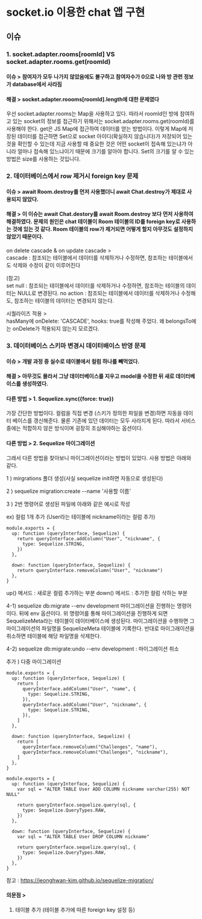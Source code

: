 # socket.io 이용한 chat 앱 구현

## 이슈

### 1. socket.adapter.rooms[roomId] VS socket.adapter.rooms.get(roomId)

#### 이슈 > 참여자가 모두 나가지 않았음에도 불구하고 참여자수가 0으로 나와 방 관련 정보가 database에서 사라짐

#### 해결 > socket.adapter.roooms[roomId].length에 대한 문제였다

우선 socket.adapter.rooms는 Map을 사용하고 있다. 따라서 roomId인 방에 참여하고 있는 socket의 정보를 접근하기 위해서는 socket.adapter.rooms.get(roomId)를 사용해야 한다. get은 JS Map에 접근하여 데이터를 얻는 방법이다.
이렇게 Map에 저장된 데이터를 접근하면 Set으로 socket 아이디(확실하지 않습니다)가 저장되어 있는 것을 확인할 수 있는데 지금 사용할 때 중요한 것은 어떤 socket이 접속해 있는냐가 아니라 얼마나 접속해 있느냐이기 때문에 크기를 알아야 합니다. Set의 크기를 알 수 있는 방법은 size를 사용하는 것입니다.

### 2. 데이터베이스에서 row 제거시 foreign key 문제

#### 이슈 > await Room.destroy를 먼저 사용했더니 await Chat.destroy가 제대로 사용되지 않았다.

#### 해결 > 이 이슈는 await Chat.destory를 await Room.destroy 보다 먼저 사용하여 해결하였다. 문제의 원인은 chat 테이블이 Room 테이블의 ID를 foreign key로 사용하는 것에 있는 것 같다. Room 테이블의 row가 제거되면 어떻게 할지 아무것도 설정하지 않았기 때문이다.

on delete cascade & on update cascade >  
cascade : 참조되는 테이블에서 데이터를 삭제하거나 수정하면, 참조하는 테이블에서도 삭제와 수정이 같이 이루어진다

(참고)  
set null : 참조되는 테이블에서 데이터를 삭제하거나 수정하면, 참조하는 테이블의 데이터는 NULL로 변경된다.
no action : 참조되는 테이블에서 데이터를 삭제하거나 수정해도, 참조하는 테이블의 데이터는 변경되지 않는다.

시퀄라이즈 적용 >  
hasMany에 onDelete: 'CASCADE', hooks: true를 작성해 주었다. 왜 belongsTo에는 onDelete가 적용되지 않는지 모르겠다.

### 3. 데이터베이스 스키마 변경시 데이터배이스 반영 문제

#### 이슈 > 개발 과정 중 실수로 테이블에서 컬럼 하나를 빼먹었다.

#### 해결 > 아무것도 몰라서 그냥 데이터베이스를 지우고 model을 수정한 뒤 새로 데이터베이스를 생성하였다.

#### 다른 방법 > 1. Sequelize.sync({force: true})
가장 간단한 방법이다. 컬럼을 직접 변경 (스키가 정의한 파일을 변경)하면 자동을 데이터 베이스를 갱신해준다. 물론 기존에 있던 데이터는 모두 사라지게 된다. 따라서 서비스 중에는 적합하지 않은 방식이며 굉장히 조심해야하는 옵션이다.

#### 다른 방법 > 2. Sequelize 마이그레이션
그래서 다른 방법을 찾아보니 마이그레이션이라는 방법이 있었다. 사용 방법은 아래와 같다.

1 ) mirgrations 폴더 생성(사실 sequelize init하면 자동으로 생성된다)

2 ) sequelize migration:create --name '사용할 이름'

3 ) 2번 명령어로 생성된 파일에 아래와 같은 예시로 작성

ex) 컬럼 1개 추가 (User라는 테이블에 nickname이라는 컬럼 추가)
```
module.exports = {
  up: function (queryInterface, Sequelize) {
    return queryInterface.addColumn("User", "nickname", {
      type: Sequelize.STRING,
    })
  },

  down: function (queryInterface, Sequelize) {
    return queryInterface.removeColumn("User", "nickname")
  },
}
```
up() 메서드 : 새로운 컬럼 추가하는 부분
down() 메서드 : 추가한 컬럼 삭하는 부분

4-1) sequelize db:migrate --env development
마이그레이션을 진행하는 명령어이다. 뒤에 env 옵션이다. 위 명령어를 통해 마이그레이션을 진행하게 되면 SequelizeMeta라는 테이블이 데이터베이스에 생성된다. 마이그레이션을 수행하면 그 마이그레이션의 파일명을 SequelizeMeta 테이블에 기록한다. 반대로 마이그래이션을 취소하면 테이블에 해당 파일명을 삭제한다.

4-2) sequelize db:migrate:undo --env development : 마이그레이션 취소

추가 ) 다중 마이그레이션 
```
module.exports = {
  up: function (queryInterface, Sequelize) {
    return [
      queryInterface.addColumn("User", "name", {
        type: Sequelize.STRING,
      }),
      queryInterface.addColumn("User", "nickname", {
        type: Sequelize.STRING,
      }),
    ]
  },

  down: function (queryInterface, Sequelize) {
    return [
      queryInterface.removeColumn("Challenges", "name"),
      queryInterface.removeColumn("Challenges", "nickname"),
    ]
  },
}
```
```
module.exports = {
  up: function (queryInterface, Sequelize) {
    var sql = "ALTER TABLE User ADD COLUMN nickname varchar(255) NOT NULL"

    return queryInterface.sequelize.query(sql, {
      type: Sequelize.QueryTypes.RAW,
    })
  },

  down: function (queryInterface, Sequelize) {
    var sql = "ALTER TABLE User DROP COLUMN nickname"

    return queryInterface.sequelize.query(sql, {
      type: Sequelize.QueryTypes.RAW,
    })
  },
}

```
참고 : https://jeonghwan-kim.github.io/sequelize-migration/

#### 의문점 >
1. 테이블 추가 (테이블 추가에 따른 foreign key 설정 등)
